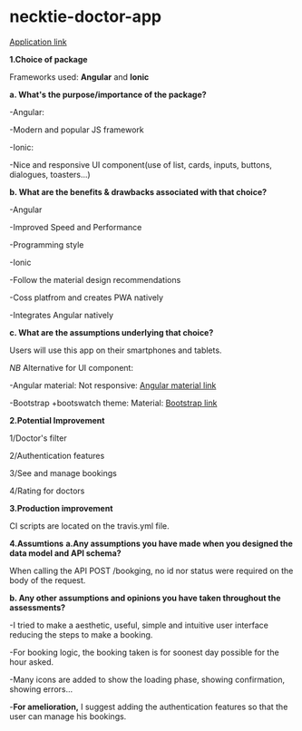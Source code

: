 # necktie-doctor-app

[Application link](https://necktie-doctor-app.web.app/doctor)

**1.Choice of package**


Frameworks used: **Angular** and **Ionic**

**a. What's the purpose/importance of the package?**

-Angular:


-Modern and popular JS framework


-Ionic:


-Nice and responsive UI component(use of list, cards, inputs, buttons, dialogues, toasters...)

**b. What are the benefits & drawbacks associated with that choice?**

-Angular


-Improved Speed and Performance


-Programming style


-Ionic


-Follow the material design recommendations


-Coss platfrom and creates PWA natively


-Integrates Angular natively

**c. What are the assumptions underlying that choice?**


Users will use this app on their smartphones and tablets.

*NB*
Alternative for UI component: 


-Angular material: Not responsive: [Angular material link](https://material.angular.io/components/categories)


-Bootstrap +bootswatch theme: Material:  [Bootstrap link](https://bootswatch.com/materia/)


**2.Potential Improvement**


1/Doctor's filter


2/Authentication features


3/See and manage bookings


4/Rating for doctors

**3.Production improvement**


CI scripts are located on the travis.yml file.

**4.Assumtions**
**a.Any assumptions you have made when you designed the data model and API
schema?**


When calling the API POST /bookging, no id nor status were required on the body of the request.

**b. Any other assumptions and opinions you have taken throughout the assessments?**


-I tried to make a aesthetic, useful, simple and intuitive user interface reducing the steps to make a booking.


-For booking logic, the booking taken is for soonest day possible for the hour asked.


-Many icons are added to show the loading phase, showing confirmation, showing errors...

-**For amelioration,** I suggest adding the authentication features so that the user can manage his bookings.
